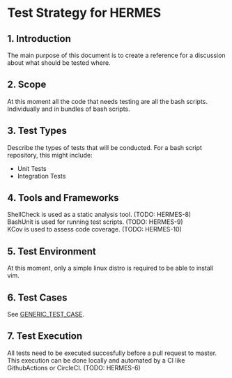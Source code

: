 # Test Strategy for HERMES

## 1. Introduction
The main purpose of this document is to create a reference for a discussion about what should be tested where.  

## 2. Scope
At this moment all the code that needs testing are all the bash scripts. Individually and in bundles of bash scripts.

## 3. Test Types
Describe the types of tests that will be conducted. For a bash script repository, this might include:
- Unit Tests
- Integration Tests

## 4. Tools and Frameworks
ShellCheck is used as a static analysis tool. (TODO: HERMES-8)  
BashUnit is used for running test scripts. (TODO: HERMES-9)  
KCov is used to assess code coverage. (TODO: HERMES-10)  

## 5. Test Environment
At this moment, only a simple linux distro is required to be able to install vim. 

## 6. Test Cases
See [GENERIC_TEST_CASE](GENERIC_TEST_CASE.md).

## 7. Test Execution
All tests need to be executed succesfully before a pull request to master.
This execution can be done locally and automated by a CI like GithubActions or CircleCI. (TODO: HERMES-6)

